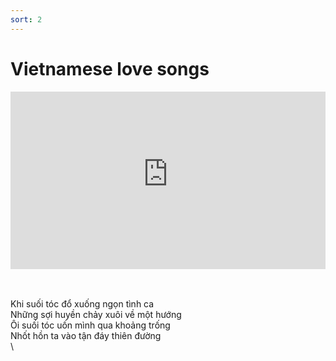 ```yaml
---
sort: 2
---
```


# Vietnamese love songs

<div style="position:relative;padding-bottom:56.25%;">
<iframe src="https://www.youtube-nocookie.com/embed/videoseries?list=PLQpdLg156HYKatKdwmjDEKjWdJBWrqz8M"
        style="width:100%;height:100%;position:absolute;left:0px;top:0px;" frameborder="0"
        allow="accelerometer; autoplay; clipboard-write; encrypted-media; gyroscope; picture-in-picture" allowfullscreen ></iframe> </div>  

\
\
Khi suối tóc đổ xuống ngọn tình ca \
Những sợi huyền chảy xuôi về một hướng \
Ôi suối tóc uốn mình qua khoảng trống \
Nhốt hồn ta vào tận đáy thiên đường \
\
